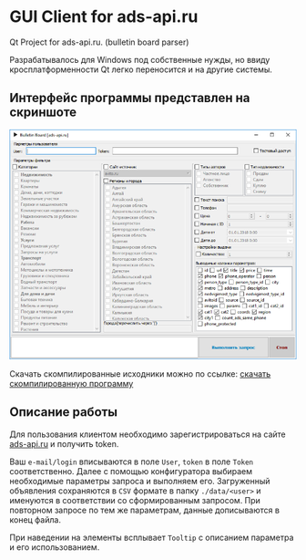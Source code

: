 ﻿# GUI Client for ads-api.ru
Qt Project for ads-api.ru. (bulletin board parser)

Разрабатывалось для Windows под собственные нужды, но ввиду кросплатформенности Qt легко переносится и на другие системы.

## Интерфейс программы представлен на скриншоте
![alt text](https://github.com/IMelker/GUI-Client-for-ads-api.ru/blob/master/interface.png?raw=true)

Скачать скомпилированные исходники можно по ссылке: [скачать скомпилированную программу](https://yadi.sk/d/yPSt5fTT3W4brD)

## Описание работы
Для пользования клиентом необходимо зарегистрироваться на сайте [ads-api.ru](http://ads-api.ru/) и получить token.

Ваш `e-mail/login` вписываются в поле `User`, `token` в поле `Token` соответственно.
Далее с помощью конфигуратора выбираем необходимые параметры запроса и выполняем его. Загруженный объявления сохраняются в `CSV` формате в папку `./data/<user>` и именуются в соответствии со сформированным запросом. При повторном запросе по тем же параметрам, данные дописываются в конец файла.

При наведении на элементы всплывает `Tooltip` с описанием параметра и его использованием.
